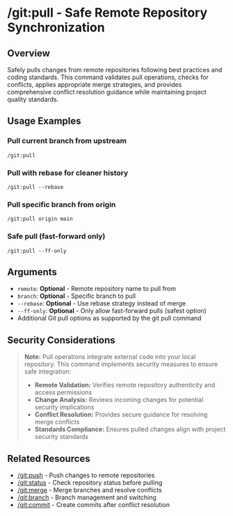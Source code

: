 # /git:pull - Safe Remote Repository Synchronization

## Overview

Safely pulls changes from remote repositories following best practices and coding standards. This command validates pull operations, checks for conflicts, applies appropriate merge strategies, and provides comprehensive conflict resolution guidance while maintaining project quality standards.

## Usage Examples

### Pull current branch from upstream
```qwen
/git:pull
```

### Pull with rebase for cleaner history
```qwen
/git:pull --rebase
```

### Pull specific branch from origin
```qwen
/git:pull origin main
```

### Safe pull (fast-forward only)
```qwen
/git:pull --ff-only
```

## Arguments

- `remote`: **Optional** - Remote repository name to pull from
- `branch`: **Optional** - Specific branch to pull
- `--rebase`: **Optional** - Use rebase strategy instead of merge
- `--ff-only`: **Optional** - Only allow fast-forward pulls (safest option)
- Additional Git pull options as supported by the git pull command



## Security Considerations

> **Note:** Pull operations integrate external code into your local repository. This command implements security measures to ensure safe integration:
> - **Remote Validation:** Verifies remote repository authenticity and access permissions
> - **Change Analysis:** Reviews incoming changes for potential security implications
> - **Conflict Resolution:** Provides secure guidance for resolving merge conflicts
> - **Standards Compliance:** Ensures pulled changes align with project security standards

## Related Resources

- [/git:push](push.md) - Push changes to remote repositories
- [/git:status](status.md) - Check repository status before pulling
- [/git:merge](merge.md) - Merge branches and resolve conflicts
- [/git:branch](branch.md) - Branch management and switching
- [/git:commit](commit.md) - Create commits after conflict resolution